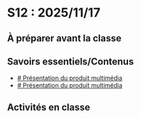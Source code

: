 # S12 : <!-- %: S12 -->2025/11/17<!-- %; -->

## À préparer avant la classe

## Savoirs essentiels/Contenus

* [ <!-- %: BLOC4_SAVOIR1  --># Présentation du produit multimédia<!-- %; -->](../../03-savoirs/04/01/README.md)
* [ <!-- %: BLOC4_SAVOIR1  --># Présentation du produit multimédia<!-- %; -->](../../03-savoirs/04/02/README.md)


## Activités en classe

